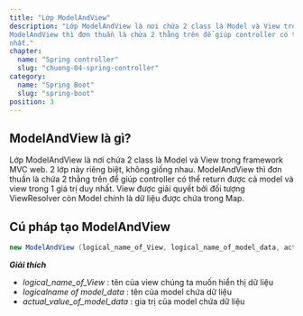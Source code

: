 ```yaml
---
title: "Lớp ModelAndView"
description: "Lớp ModelAndView là nơi chứa 2 class là Model và View trong framework MVC web. 2 lớp này riêng biệt, không giống nhau. 
ModelAndView thì đơn thuần là chứa 2 thằng trên để giúp controller có thể return được cả model và view trong 1 giá trị duy
nhất."
chapter:
  name: "Spring controller"
  slug: "chuong-04-spring-controller"
category:
  name: "Spring Boot"
  slug: "spring-boot"
position: 3
---
```


## ModelAndView là gì?

Lớp ModelAndView là nơi chứa 2 class là Model và View trong framework MVC web. 2 lớp này riêng biệt, không giống nhau. ModelAndView thì đơn thuần là chứa 2 thằng trên để giúp controller có thể return được cả model và view trong 1 giá trị duy
nhất.
View được giải quyết bởi đối tượng ViewResolver còn Model chính là dữ liệu được chứa trong Map.

## Cú pháp tạo ModelAndView

```java
new ModelAndView (logical_name_of_View, logical_name_of_model_data, actual_value_of_model_data)
```

**_Giải thích_**

- _logical_name_of_View_ : tên của view chúng ta muốn hiển thị dữ liệu
- _logical*name* of model_data_ : tên của model chứa dữ liệu
- _actual_value_of_model_data_ : gia trị của model chứa dữ liệu
